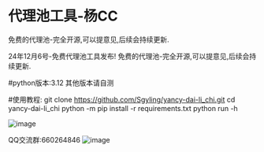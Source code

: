 # 代理池工具-杨CC
免费的代理池-完全开源,可以提意见,后续会持续更新.

24年12月6号-免费代理池工具发布!
免费的代理池-完全开源,可以提意见,后续会持续更新.

#python版本:3.12 其他版本请自测

#使用教程:
git clone https://github.com/Sgyling/yancy-dai-li_chi.git
cd yancy-dai-li_chi
python -m pip install -r requirements.txt
python run -h 

![image](https://github.com/user-attachments/assets/cbb8ee9e-eb96-4bfe-8ebd-0e068b45ef9a)


QQ交流群:660264846
![image](https://github.com/user-attachments/assets/aa6099f8-d09d-4a93-b781-30ce705499cd)
